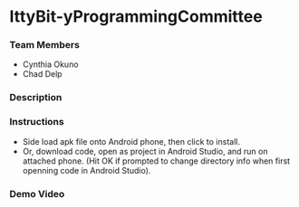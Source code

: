 # IttyBit-yProgrammingCommittee

<a name="team-members"></a><h3>Team Members</h3>
* Cynthia Okuno
* Chad Delp

<a name="description"></a><h3>Description</h3>

<a name="instructions"></a><h3>Instructions</h3>
* Side load apk file onto Android phone, then click to install.
* Or, download code, open as project in Android Studio, and run on attached phone. (Hit OK if prompted to change directory info when first openning code in Android Studio).

<a name="demo-video"></a><h3>Demo Video</h3>
<insert link>

